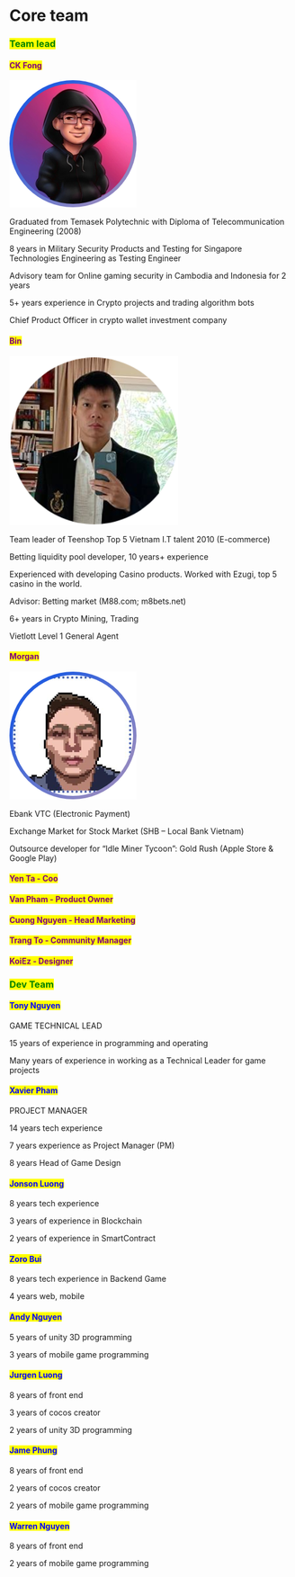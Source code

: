 # Core team

### <mark style="color:green;">Team lead</mark>

#### <mark style="color:purple;">CK Fong</mark>

![CK Fong](../.gitbook/assets/Picture5.png)

Graduated from Temasek Polytechnic with Diploma of Telecommunication Engineering (2008)

8 years in Military Security Products and Testing for Singapore Technologies Engineering as Testing Engineer

Advisory team for Online gaming security in Cambodia and Indonesia for 2 years

5+ years experience in Crypto projects and trading algorithm bots

Chief Product Officer in crypto wallet investment company

#### <mark style="color:purple;">Bin</mark>

![](../.gitbook/assets/bin2.png)

Team leader of Teenshop Top 5 Vietnam I.T talent 2010 (E-commerce)

Betting liquidity pool developer, 10 years+ experience

Experienced with developing Casino products. Worked with Ezugi, top 5 casino in the world.

Advisor: Betting  market (M88.com; m8bets.net)

6+ years in Crypto Mining, Trading

Vietlott Level 1 General Agent

#### <mark style="color:purple;">Morgan</mark>

![Morgan](../.gitbook/assets/Picture7.png)

Ebank VTC (Electronic Payment)

Exchange Market for Stock Market (SHB – Local Bank Vietnam)

Outsource developer for “Idle Miner Tycoon”: Gold Rush (Apple Store & Google Play)

#### <mark style="color:purple;">Yen Ta  - Coo</mark>

#### <mark style="color:purple;">Van Pham - Product Owner</mark>

#### <mark style="color:purple;">Cuong Nguyen - Head Marketing</mark>

#### <mark style="color:purple;">Trang To - Community Manager</mark>

#### <mark style="color:purple;">KoiEz - Designer</mark>

### <mark style="color:green;">Dev Team</mark>

#### <mark style="color:blue;">Tony Nguyen</mark>

GAME TECHNICAL LEAD

15 years of experience in programming and operating

Many years of experience in working as a Technical Leader for game projects

#### <mark style="color:blue;">Xavier Pham</mark>

PROJECT MANAGER

14 years tech experience

7 years experience as Project Manager (PM)

8 years Head of Game Design

#### <mark style="color:blue;">Jonson Luong</mark>

8 years tech experience

3 years of experience in Blockchain

2 years of experience in SmartContract

#### <mark style="color:blue;">Zoro Bui</mark>

8 years tech experience in Backend Game

4 years web, mobile

#### <mark style="color:blue;">Andy Nguyen</mark>

5 years of unity 3D programming

3 years of mobile game programming

#### <mark style="color:blue;">Jurgen Luong</mark>

8 years of front end

3 years of cocos creator

2 years of unity 3D programming

#### <mark style="color:blue;">Jame Phung</mark>

8 years of front end

2 years of cocos creator

2 years of mobile game programming

#### <mark style="color:blue;">Warren Nguyen</mark>

8 years of front end

2 years of mobile game programming
